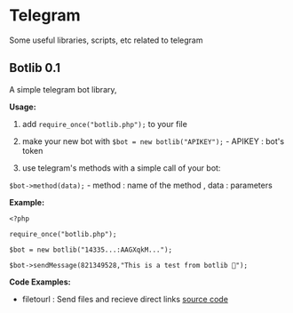 # Telegram

Some useful libraries, scripts, etc related to telegram

## Botlib 0.1

A simple telegram bot library,

**Usage:**

1. add `require_once("botlib.php");` to your file

2. make your new bot with `$bot = new botlib("APIKEY");` - APIKEY : bot's token

3. use telegram's methods with a simple call of your bot:

`$bot->method(data);` - method : name of the method , data : parameters

**Example:**
```
<?php

require_once("botlib.php");

$bot = new botlib("14335...:AAGXqkM...");

$bot->sendMessage(821349528,"This is a test from botlib 👋");
```

**Code Examples:**

* filetourl : Send files and recieve direct links [source code](examples/filetourl.php)
